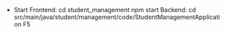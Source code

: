 - Start
    Frontend:
        cd student_management
        npm start
    Backend:
        cd src/main/java/student/management/code/StudentManagementApplication
        F5
